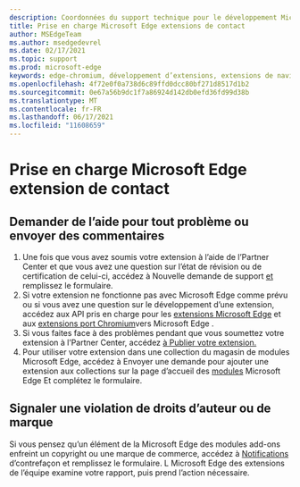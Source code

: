 ```yaml
---
description: Coordonnées du support technique pour le développement Microsoft Edge extensions
title: Prise en charge Microsoft Edge extensions de contact
author: MSEdgeTeam
ms.author: msedgedevrel
ms.date: 02/17/2021
ms.topic: support
ms.prod: microsoft-edge
keywords: edge-chromium, développement d’extensions, extensions de navigateur, extensions, extensions, centre de partenaires, développeur, support
ms.openlocfilehash: 4f72e0f0a738d6c89ffd0dcc80bf271d8517d1b2
ms.sourcegitcommit: 0e67a56b9dc1f7a86924d142db0efd36fd99d38b
ms.translationtype: MT
ms.contentlocale: fr-FR
ms.lasthandoff: 06/17/2021
ms.locfileid: "11608659"
---
```

# <a name="contact-microsoft-edge-extension-support"></a>Prise en charge Microsoft Edge extension de contact  

## <a name="request-help-for-any-issues-or-submit-feedback"></a>Demander de l’aide pour tout problème ou envoyer des commentaires  

1.  Une fois que vous avez soumis votre extension à l’aide de l’Partner Center et que vous avez une question sur l’état de révision ou de certification de celui-ci, accédez à Nouvelle demande de support [et][MicrosoftSupportSupportrequestformE7a381be9c9aFafbEd76262bc93fd9e4] remplissez le formulaire.  
1.  Si votre extension ne fonctionne pas avec Microsoft Edge comme prévu ou si vous avez une question sur le développement d’une extension, accédez aux API pris en charge pour les [extensions Microsoft Edge][ExtensionsDeveloperGuideApiSupport] et aux [extensions port Chromium][ExtensionsDeveloperGuidePortChromeExtension]vers Microsoft Edge .
1.  Si vous faites face à des problèmes pendant que vous soumettez votre extension à l’Partner Center, accédez [à Publier votre extension.][ExtensionsPublishPublishExtension] 
1.  Pour utiliser votre extension dans une collection du magasin de modules Microsoft Edge, accédez à Envoyer une demande pour ajouter une extension aux collections sur la page d’accueil des [modules][OfficeFormsPagesResponsepageAspxV4j5cvggr0grqy180bhbrw01uwybfaxnna1zkp3x2vun0ibsu1ymeu3vfy0vurrodewsjgwu00yry4u] Microsoft Edge Et complétez le formulaire.   
    
## <a name="report-copyright-or-trademark-infringement"></a>Signaler une violation de droits d’auteur ou de marque  

Si vous pensez qu’un élément de la Microsoft Edge des modules add-ons enfreint un copyright ou une marque de commerce, accédez à [Notifications][MicrosoftInfoMarketplaceHtml] d’contrefaçon et remplissez le formulaire.  L Microsoft Edge des extensions de l’équipe examine votre rapport, puis prend l’action nécessaire.  

<!-- links -->  

[ExtensionsDeveloperGuideApiSupport]: ../developer-guide/api-support.md "API pris en charge pour Microsoft Edge extensions | Documents Microsoft"  
[ExtensionsDeveloperGuidePortChromeExtension]: ../developer-guide/port-chrome-extension.md "Portez votre extension | Documents Microsoft"  
[ExtensionsPublishPublishExtension]: ./publish-extension.md "Publier votre extension | Documents Microsoft"  

[MicrosoftInfoMarketplaceHtml]: https://www.microsoft.com/info/Marketplace.html "Notifications de violation de | Microsoft"  

[MicrosoftSupportSupportrequestformE7a381be9c9aFafbEd76262bc93fd9e4]: https://support.microsoft.com/supportrequestform/e7a381be-9c9a-fafb-ed76-262bc93fd9e4 "Extensions New Support Request | Microsoft Support"  

[OfficeFormsPagesResponsepageAspxV4j5cvggr0grqy180bhbrw01uwybfaxnna1zkp3x2vun0ibsu1ymeu3vfy0vurrodewsjgwu00yry4u]: https://forms.office.com/Pages/ResponsePage.aspx?id=v4j5cvGGr0GRqy180BHbRw01UwyBfAxNna_1ZkP3X2VUN0lBSU1YMEU3VFY0VURRODEwSjgwU00yRy4u "Envoyer une demande d’ajout d’une extension aux collections sur la page d’Microsoft Edge page d’accueil des modules | Microsoft Office Formulaires"
